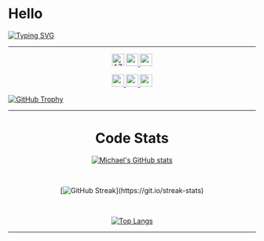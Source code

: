 # Hello

[![Typing SVG](https://readme-typing-svg.demolab.com?font=Georgia&size=40&duration=2000&pause=100&multiline=true&width=600&height=100&lines=Michael+Adesina;Software+Development+Engineer)](https://github.com/m-azra3l)

<hr>
<p align="center"> 
<img src="https://komarev.com/ghpvc/?username=m-azra3l&label=Profile%20views&color=0e75b6&style=flat-square" alt="AZRA3L"  height=25 /> 

<a href="https://github.com/m-azra3l/m-azra3l/blob/main/docs/Michael%20Adesina%20CV.pdf" title="CV">
    <img src="https://img.shields.io/badge/PDF-CV-red?style=flat-square&logo=adobe" height=25>

<a href="https://github.com/m-azra3l/m-azra3l/blob/main/docs/Michael%20Adesina%20Resume.pdf" title="Resume">
    <img src="https://img.shields.io/badge/PDF-CV-red?style=flat-square&logo=adobe" height=25>
</a>  
</p>


<p align="center">

<a href="https://www.linkedin.com/in/michael-damilare-adesina-4b51a5134/">
    <img src="https://img.shields.io/badge/-Linkedin-blue?style=flat-square&logo=linkedin" height=25>
</a>
<a href="mailto:gadreelazazel@gmail.com" title="gadreelazazel@gmail.com">
    <img src="https://img.shields.io/badge/-Email-red?style=flat-square&logo=gmail&logoColor=white" height=25>

 <a href="mailto:asejodeya@gmail.com" title="asejodeya@gmail.com">
    <img src="https://img.shields.io/badge/-Email-blue?style=flat-square&logo=gmail&logoColor=white" height=25>
</p>

<p align="center"> 

[![GitHub Trophy](https://github-profile-trophy.vercel.app/?username=m-azra3l)](https://github.com/ryo-ma/github-profile-trophy)
</p>

<hr>

<h1 align="center">Code Stats</h1>

  
<div align="center">

[![Michael's GitHub stats](https://github-readme-stats.vercel.app/api?username=m-azra3l&layout=compact&theme=github_dark&hide_border=false)](https://github.com/anuraghazra/github-readme-stats)

<br/>

[![GitHub Streak]("http://github-readme-streak-stats.herokuapp.com?user=m-azra3l&theme=react&date_format=M%20j%5B%2C%20Y%5D&fire=FFFEFE&currStreakNum=FFFEFE&dates=FFFEFE&background=0D1117&ring=5BCDEC&sideNums=FFFEFE")](https://git.io/streak-stats)
 
<br/>
 
[![Top Langs](https://github-readme-stats.vercel.app/api/top-langs/?username=m-azra3l&layout=compact&langs_count=50&show_icons=true&theme=github_dark&hide_border=false)](https://github.com/anuraghazra/github-readme-stats)
</div>

<hr>

<!---
m-azra3l/m-azra3l is a ✨ special ✨ repository because its `README.md` (this file) appears on your GitHub profile.
You can click the Preview link to take a look at your changes.
--->
